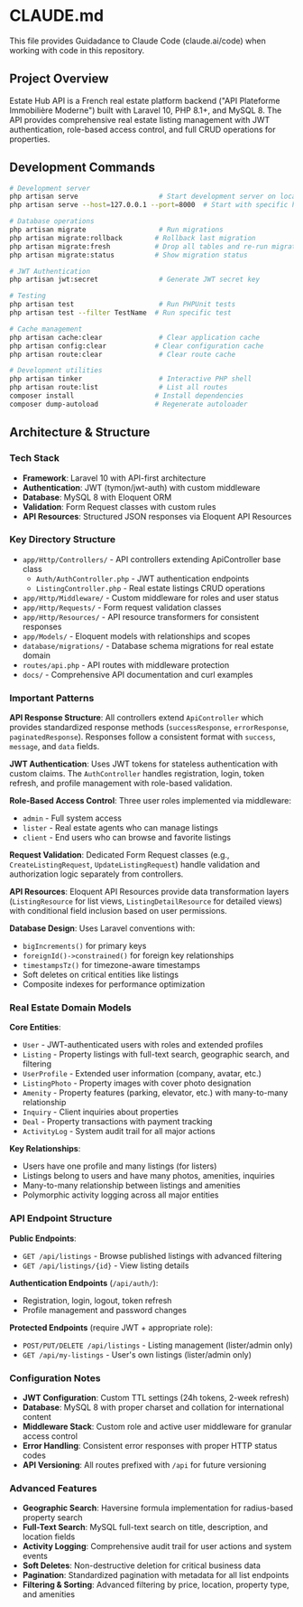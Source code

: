 # CLAUDE.md

This file provides Guidadance to Claude Code (claude.ai/code) when working with code in this repository.

## Project Overview

Estate Hub API is a French real estate platform backend ("API Plateforme Immobilière Moderne") built with Laravel 10, PHP 8.1+, and MySQL 8. The API provides comprehensive real estate listing management with JWT authentication, role-based access control, and full CRUD operations for properties.

## Development Commands

```bash
# Development server
php artisan serve                    # Start development server on localhost:8000
php artisan serve --host=127.0.0.1 --port=8000  # Start with specific host/port

# Database operations
php artisan migrate                  # Run migrations
php artisan migrate:rollback        # Rollback last migration
php artisan migrate:fresh           # Drop all tables and re-run migrations
php artisan migrate:status          # Show migration status

# JWT Authentication
php artisan jwt:secret               # Generate JWT secret key

# Testing
php artisan test                     # Run PHPUnit tests
php artisan test --filter TestName  # Run specific test

# Cache management
php artisan cache:clear              # Clear application cache
php artisan config:clear            # Clear configuration cache
php artisan route:clear              # Clear route cache

# Development utilities
php artisan tinker                   # Interactive PHP shell
php artisan route:list               # List all routes
composer install                    # Install dependencies
composer dump-autoload              # Regenerate autoloader
```

## Architecture & Structure

### Tech Stack
- **Framework**: Laravel 10 with API-first architecture
- **Authentication**: JWT (tymon/jwt-auth) with custom middleware
- **Database**: MySQL 8 with Eloquent ORM
- **Validation**: Form Request classes with custom rules
- **API Resources**: Structured JSON responses via Eloquent API Resources

### Key Directory Structure
- `app/Http/Controllers/` - API controllers extending ApiController base class
  - `Auth/AuthController.php` - JWT authentication endpoints
  - `ListingController.php` - Real estate listings CRUD operations
- `app/Http/Middleware/` - Custom middleware for roles and user status
- `app/Http/Requests/` - Form request validation classes
- `app/Http/Resources/` - API resource transformers for consistent responses
- `app/Models/` - Eloquent models with relationships and scopes
- `database/migrations/` - Database schema migrations for real estate domain
- `routes/api.php` - API routes with middleware protection
- `docs/` - Comprehensive API documentation and curl examples

### Important Patterns

**API Response Structure**: All controllers extend `ApiController` which provides standardized response methods (`successResponse`, `errorResponse`, `paginatedResponse`). Responses follow a consistent format with `success`, `message`, and `data` fields.

**JWT Authentication**: Uses JWT tokens for stateless authentication with custom claims. The `AuthController` handles registration, login, token refresh, and profile management with role-based validation.

**Role-Based Access Control**: Three user roles implemented via middleware:
- `admin` - Full system access
- `lister` - Real estate agents who can manage listings
- `client` - End users who can browse and favorite listings

**Request Validation**: Dedicated Form Request classes (e.g., `CreateListingRequest`, `UpdateListingRequest`) handle validation and authorization logic separately from controllers.

**API Resources**: Eloquent API Resources provide data transformation layers (`ListingResource` for list views, `ListingDetailResource` for detailed views) with conditional field inclusion based on user permissions.

**Database Design**: Uses Laravel conventions with:
- `bigIncrements()` for primary keys
- `foreignId()->constrained()` for foreign key relationships
- `timestampsTz()` for timezone-aware timestamps
- Soft deletes on critical entities like listings
- Composite indexes for performance optimization

### Real Estate Domain Models

**Core Entities**:
- `User` - JWT-authenticated users with roles and extended profiles
- `Listing` - Property listings with full-text search, geographic search, and filtering
- `UserProfile` - Extended user information (company, avatar, etc.)
- `ListingPhoto` - Property images with cover photo designation
- `Amenity` - Property features (parking, elevator, etc.) with many-to-many relationship
- `Inquiry` - Client inquiries about properties
- `Deal` - Property transactions with payment tracking
- `ActivityLog` - System audit trail for all major actions

**Key Relationships**:
- Users have one profile and many listings (for listers)
- Listings belong to users and have many photos, amenities, inquiries
- Many-to-many relationship between listings and amenities
- Polymorphic activity logging across all major entities

### API Endpoint Structure

**Public Endpoints**:
- `GET /api/listings` - Browse published listings with advanced filtering
- `GET /api/listings/{id}` - View listing details

**Authentication Endpoints** (`/api/auth/`):
- Registration, login, logout, token refresh
- Profile management and password changes

**Protected Endpoints** (require JWT + appropriate role):
- `POST/PUT/DELETE /api/listings` - Listing management (lister/admin only)
- `GET /api/my-listings` - User's own listings (lister/admin only)

### Configuration Notes
- **JWT Configuration**: Custom TTL settings (24h tokens, 2-week refresh)
- **Database**: MySQL 8 with proper charset and collation for international content
- **Middleware Stack**: Custom role and active user middleware for granular access control
- **Error Handling**: Consistent error responses with proper HTTP status codes
- **API Versioning**: All routes prefixed with `/api` for future versioning

### Advanced Features
- **Geographic Search**: Haversine formula implementation for radius-based property search
- **Full-Text Search**: MySQL full-text search on title, description, and location fields
- **Activity Logging**: Comprehensive audit trail for user actions and system events
- **Soft Deletes**: Non-destructive deletion for critical business data
- **Pagination**: Standardized pagination with metadata for all list endpoints
- **Filtering & Sorting**: Advanced filtering by price, location, property type, and amenities
